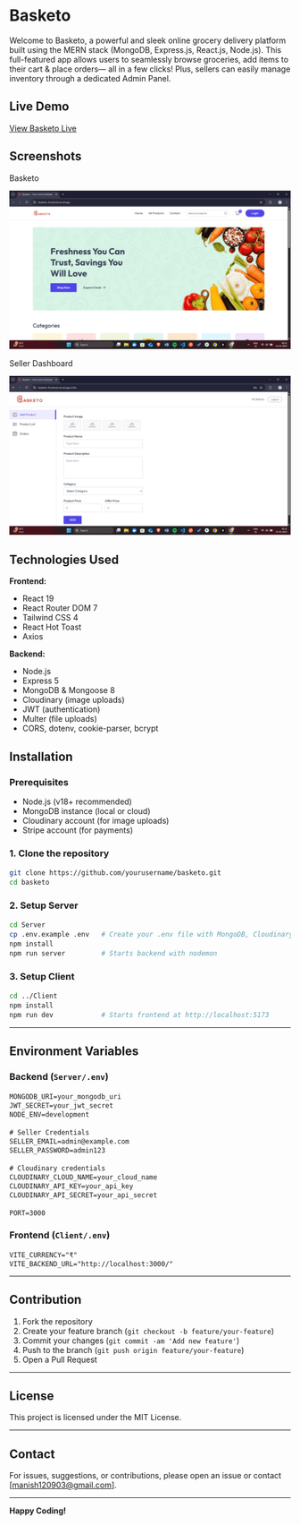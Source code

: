 #  Basketo


Welcome to Basketo, a powerful and sleek online grocery delivery platform built using the MERN stack (MongoDB, Express.js, React.js, Node.js). This full-featured app allows users to seamlessly browse groceries, add items to their cart & place orders— all in a few clicks! Plus, sellers can easily manage inventory through a dedicated Admin Panel.

##  Live Demo

[View Basketo Live](https://basketo-frontend.vercel.app/)


##  Screenshots

<!-- Add your screenshots below -->
Basketo 

![Basketo](./Client/public/basketo.png)

Seller Dashboard

![Seller Dashboard](./Client/public/seller_dashboard.png)

##  Technologies Used

**Frontend:**
- React 19
- React Router DOM 7
- Tailwind CSS 4
- React Hot Toast
- Axios

**Backend:**
- Node.js
- Express 5
- MongoDB & Mongoose 8
- Cloudinary (image uploads)
- JWT (authentication)
- Multer (file uploads)
- CORS, dotenv, cookie-parser, bcrypt


##  Installation

### Prerequisites

- Node.js (v18+ recommended)
- MongoDB instance (local or cloud)
- Cloudinary account (for image uploads)
- Stripe account (for payments)

### 1. Clone the repository

```sh
git clone https://github.com/yourusername/basketo.git
cd basketo
```

### 2. Setup Server

```sh
cd Server
cp .env.example .env   # Create your .env file with MongoDB, Cloudinary, Stripe keys
npm install
npm run server         # Starts backend with nodemon
```

### 3. Setup Client

```sh
cd ../Client
npm install
npm run dev            # Starts frontend at http://localhost:5173
```

---

##  Environment Variables

### Backend (`Server/.env`)

```env
MONGODB_URI=your_mongodb_uri
JWT_SECRET=your_jwt_secret
NODE_ENV=development

# Seller Credentials
SELLER_EMAIL=admin@example.com
SELLER_PASSWORD=admin123

# Cloudinary credentials
CLOUDINARY_CLOUD_NAME=your_cloud_name
CLOUDINARY_API_KEY=your_api_key
CLOUDINARY_API_SECRET=your_api_secret

PORT=3000
```

### Frontend (`Client/.env`)

```env
VITE_CURRENCY="₹"
VITE_BACKEND_URL="http://localhost:3000/"
```

---

##  Contribution

1. Fork the repository
2. Create your feature branch (`git checkout -b feature/your-feature`)
3. Commit your changes (`git commit -am 'Add new feature'`)
4. Push to the branch (`git push origin feature/your-feature`)
5. Open a Pull Request

---

##  License

This project is licensed under the MIT License.

---

##  Contact

For issues, suggestions, or contributions, please open an issue or contact [manish120903@gmail.com].

---

**Happy Coding!**
